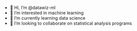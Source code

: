 - 👋 Hi, I’m @datawiz-ml
- 👀 I’m interested in machine learning
- 🌱 I’m currently learning data science
- 💞️ I’m looking to collaborate on statistical analysis programs

<!---
datawiz-ml/datawiz-ml is a ✨ special ✨ repository because its `README.md` (this file) appears on your GitHub profile.
You can click the Preview link to take a look at your changes.
--->
